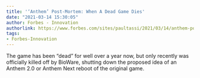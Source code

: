 ```yaml
---
title: '‘Anthem’ Post-Mortem: When A Dead Game Dies'
date: "2021-03-14 15:30:05"
author: Forbes - Innovation
authorlink: https://www.forbes.com/sites/paultassi/2021/03/14/anthem-post-mortem-when-a-dead-game-dies/
tags:
- Forbes-Innovation
---
```

The game has been “dead” for well over a year now, but only recently was officially killed off by BioWare, shutting down the proposed idea of an Anthem 2.0 or Anthem Next reboot of the original game.